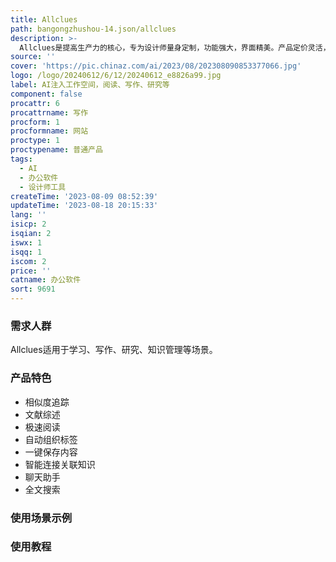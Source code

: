 ```yaml
---
title: Allclues
path: bangongzhushou-14.json/allclues
description: >-
  Allclues是提高生产力的核心，专为设计师量身定制，功能强大，界面精美。产品定价灵活，适用于各类用户。主要功能点包括驱动知识复利增长的相似度追踪、文献综述、极速阅读等。适用场景包括学生、创作者、初创企业、市场营销等。标签有AI、办公软件、设计师工具。
source: ''
cover: 'https://pic.chinaz.com/ai/2023/08/202308090853377066.jpg'
logo: /logo/20240612/6/12/20240612_e8826a99.jpg
label: AI注入工作空间，阅读、写作、研究等
component: false
procattr: 6
procattrname: 写作
procform: 1
procformname: 网站
proctype: 1
proctypename: 普通产品
tags:
  - AI
  - 办公软件
  - 设计师工具
createTime: '2023-08-09 08:52:39'
updateTime: '2023-08-18 20:15:33'
lang: ''
isicp: 2
isqian: 2
iswx: 1
isqq: 1
iscom: 2
price: ''
catname: 办公软件
sort: 9691
---
```




### 需求人群
Allclues适用于学习、写作、研究、知识管理等场景。

### 产品特色
- 相似度追踪
- 文献综述
- 极速阅读
- 自动组织标签
- 一键保存内容
- 智能连接关联知识
- 聊天助手
- 全文搜索

### 使用场景示例


### 使用教程


  
